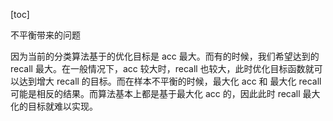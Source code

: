 [toc]

不平衡带来的问题

因为当前的分类算法基于的优化目标是 acc 最大。而有的时候，我们希望达到的 recall 最大。在一般情况下，acc 较大时，recall 也较大，此时优化目标函数就可以达到增大 recall 的目标。而在样本不平衡的时候，最大化 acc 和 最大化 recall可能是相反的结果。而算法基本上都是基于最大化 acc 的，因此此时 recall 最大化的目标就难以实现。
